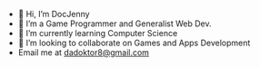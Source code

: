 - 👋 Hi, I’m DocJenny
- 👀 I’m a Game Programmer and Generalist Web Dev.
- 🌱 I’m currently learning Computer Science 
- 💞️ I’m looking to collaborate on Games and Apps Development
- Email me at dadoktor8@gmail.com

<!---
dadoktor8/dadoktor8 is a ✨ special ✨ repository because its `README.md` (this file) appears on your GitHub profile.
You can click the Preview link to take a look at your changes.
--->
